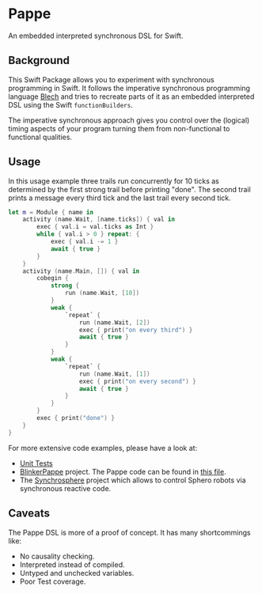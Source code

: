 # Pappe

An embedded interpreted synchronous DSL for Swift.

## Background

This Swift Package allows you to experiment with synchronous programming in Swift. It follows the imperative synchronous programming language [Blech](https://blech-lang.org) and tries to recreate parts of it as an embedded interpreted DSL using the Swift `functionBuilders`.

The imperative synchronous approach gives you control over the (logical) timing aspects of your program turning them from non-functional to functional qualities.

## Usage

In this usage example three trails run concurrently for 10 ticks as determined by the first strong trail before printing "done". The second trail prints a message every third tick and the last trail every second tick.

```swift
let m = Module { name in
    activity (name.Wait, [name.ticks]) { val in
        exec { val.i = val.ticks as Int }
        while { val.i > 0 } repeat: {
            exec { val.i -= 1 }
            await { true }
        }
    }
    activity (name.Main, []) { val in
        cobegin {
            strong {
                run (name.Wait, [10])
            }
            weak {
                `repeat` {
                    run (name.Wait, [2])
                    exec { print("on every third") }
                    await { true }
                }
            }
            weak {
                `repeat` {
                    run (name.Wait, [1])
                    exec { print("on every second") }
                    await { true }
                }
            }
        }
        exec { print("done") }
    }
}
```

For more extensive code examples, please have a look at:
* [Unit Tests](https://github.com/frameworklabs/Pappe/blob/master/Tests/PappeTests/PappeTests.swift)
* [BlinkerPappe](https://github.com/frameworklabs/BlinkerPappe) project. The Pappe code can be found in [this file](https://github.com/frameworklabs/BlinkerPappe/blob/master/BlinkerPappe/GameScene.swift).
* The [Synchrosphere](https://github.com/frameworklabs/Synchrosphere) project which allows to control Sphero robots via synchronous reactive code. 

## Caveats

The Pappe DSL is more of a proof of concept. It has many shortcommings like:

* No causality checking.
* Interpreted instead of compiled.
* Untyped and unchecked variables.
* Poor Test coverage.
